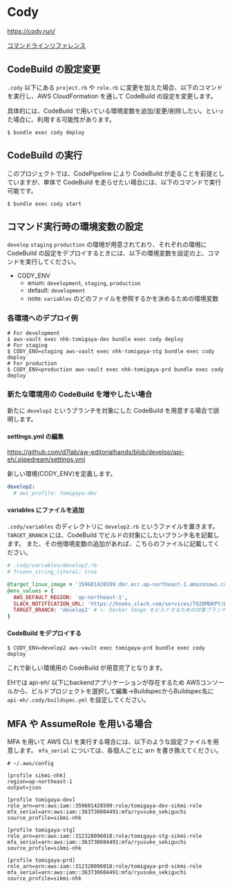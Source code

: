 # Cody

https://cody.run/

[コマンドラインリファレンス](https://cody.run/reference/)

## CodeBuild の設定変更

`.cody` 以下にある `project.rb` や `role.rb` に変更を加えた場合、以下のコマンドを実行し、AWS CloudFormation を通して CodeBuild の設定を変更します。

具体的には、CodeBuild で用いている環境変数を追加/変更/削除したい。といった場合に、利用する可能性があります。

```
$ bundle exec cody deploy
```

## CodeBuild の実行

このプロジェクトでは、CodePipeline により CodeBuild が走ることを前提としていますが、単体で CodeBuild を走らせたい場合には、以下のコマンドで実行可能です。

```
$ bundle exec cody start
```

## コマンド実行時の環境変数の設定

`develop` `staging` `production` の環境が用意されており、それぞれの環境に CodeBuild の設定をデプロイするときには、以下の環境変数を設定の上、コマンドを実行してください。

- CODY_ENV
  - enum: `development`, `staging`, `production`
  - default: `development`
  - note: `variables` のどのファイルを参照するかを決めるための環境変数

### 各環境へのデプロイ例

```
# For development
$ aws-vault exec nhk-tomigaya-dev bundle exec cody deploy
# For staging
$ CODY_ENV=staging aws-vault exec nhk-tomigaya-stg bundle exec cody deploy
# For production
$ CODY_ENV=production aws-vault exec nhk-tomigaya-prd bundle exec cody deploy
```

### 新たな環境用の CodeBuild を増やしたい場合

新たに `develop2` というブランチを対象にした CodeBuild を用意する場合で説明します。

#### settings.yml の編集

https://github.com/d7lab/aw-editorialhands/blob/develop/api-eh/.pipedream/settings.yml

新しい環境(CODY_ENV)を定義します。

```yml
develop2:
  # aws_profile: tomigaya-dev
```

#### variables にファイルを追加

`.cody/variables` のディレクトリに `develop2.rb` というファイルを置きます。
`TARGET_BRANCH` には、CodeBuild でビルドの対象にしたいブランチ名を記載します。
また、その他環境変数の追加があれば、こちらのファイルに記載してください。

```ruby
# .cody/variables/develop2.rb
# frozen_string_literal: true

@target_linux_image = '359601428599.dkr.ecr.ap-northeast-1.amazonaws.com/aw-editorialhands-deployer:v1'
@env_values = {
  AWS_DEFAULT_REGION: 'ap-northeast-1',
  SLACK_NOTIFICATION_URL: 'https://hooks.slack.com/services/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',
  TARGET_BRANCH: 'develop2' # <- Docker Image をビルドするための対象ブランチをココに書きます
}
```

#### CodeBuild をデプロイする

```
$ CODY_ENV=develop2 aws-vault exec tomigaya-prd bundle exec cody deploy
```

これで新しい環境用の CodeBuild が用意完了となります。

EHでは api-eh/ 以下にbackendアプリケーションが存在するため
AWSコンソールから、ビルドプロジェクトを選択して編集->BuildspecからBuildspec名に `api-eh/.cody/buildspec.yml` を設定してください。

## MFA や AssumeRole を用いる場合

MFA を用いて AWS CLI を実行する場合には、以下のような設定ファイルを用意します。
`mfa_serial` については、各個人ごとに arn を書き換えてください。

```
# ~/.aws/config

[profile sikmi-nhk]
region=ap-northeast-1
output=json

[profile tomigaya-dev]
role_arn=arn:aws:iam::359601428599:role/tomigaya-dev-sikmi-role
mfa_serial=arn:aws:iam::363730604491:mfa/ryusuke_sekiguchi
source_profile=sikmi-nhk

[profile tomigaya-stg]
role_arn=arn:aws:iam::312328096018:role/tomigaya-stg-sikmi-role
mfa_serial=arn:aws:iam::363730604491:mfa/ryusuke_sekiguchi
source_profile=sikmi-nhk

[profile tomigaya-prd]
role_arn=arn:aws:iam::312328096018:role/tomigaya-prd-sikmi-role
mfa_serial=arn:aws:iam::363730604491:mfa/ryusuke_sekiguchi
source_profile=sikmi-nhk
```
